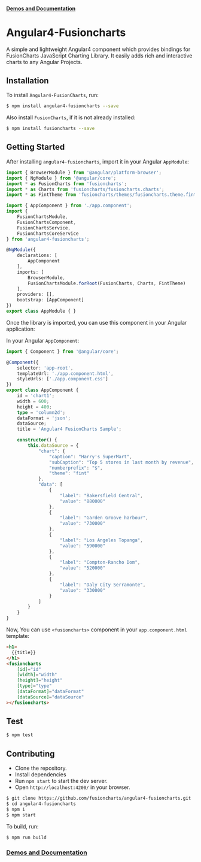 
#### [Demos and Documentation](https://fusioncharts.github.io/angular4-fusioncharts/)

# Angular4-Fusioncharts

A simple and lightweight Angular4 component which provides bindings for FusionCharts JavaScript Charting Library. It easily adds rich and interactive charts to any Angular Projects.

## Installation

To install `Angular4-FusionCharts`, run:

```bash
$ npm install angular4-fusioncharts --save
```

Also install `FusionCharts`, if it is not already installed:

```bash
$ npm install fusioncharts --save
```

## Getting Started

After installing `angular4-fusioncharts`, import it in your Angular `AppModule`:

```typescript
import { BrowserModule } from '@angular/platform-browser';
import { NgModule } from '@angular/core';
import * as FusionCharts from 'fusioncharts';
import * as Charts from 'fusioncharts/fusioncharts.charts';
import * as FintTheme from 'fusioncharts/themes/fusioncharts.theme.fint';

import { AppComponent } from './app.component';
import {
    FusionChartsModule,
    FusionChartsComponent,
    FusionChartsService,
    FusionChartsCoreService
} from 'angular4-fusioncharts';

@NgModule({
    declarations: [
        AppComponent
    ],
    imports: [
        BrowserModule,
        FusionChartsModule.forRoot(FusionCharts, Charts, FintTheme)
    ],
    providers: [],
    bootstrap: [AppComponent]
})
export class AppModule { }
```

Once the library is imported, you can use this component in your Angular application:

In your Angular `AppComponent`:

```typescript
import { Component } from '@angular/core';

@Component({
    selector: 'app-root',
    templateUrl: './app.component.html',
    styleUrls: ['./app.component.css']
})
export class AppComponent {
    id = 'chart1';
    width = 600;
    height = 400;
    type = 'column2d';
    dataFormat = 'json';
    dataSource;
    title = 'Angular4 FusionCharts Sample';

    constructor() {
        this.dataSource = {
            "chart": {
                "caption": "Harry's SuperMart",
                "subCaption": "Top 5 stores in last month by revenue",
                "numberprefix": "$",
                "theme": "fint"
            },
            "data": [
                {
                    "label": "Bakersfield Central",
                    "value": "880000"
                },
                {
                    "label": "Garden Groove harbour",
                    "value": "730000"
                },
                {
                    "label": "Los Angeles Topanga",
                    "value": "590000"
                },
                {
                    "label": "Compton-Rancho Dom",
                    "value": "520000"
                },
                {
                    "label": "Daly City Serramonte",
                    "value": "330000"
                }
            ]
        }
    }
}
```

Now, You can use `<fusioncharts>` component in your `app.component.html` template:

```html
<h1>
  {{title}}
</h1>
<fusioncharts
    [id]="id"
    [width]="width"
    [height]="height"
    [type]="type"
    [dataFormat]="dataFormat"
    [dataSource]="dataSource"
></fusioncharts>
```

## Test

```sh
$ npm test
```

## Contributing

* Clone the repository.
* Install dependencies
* Run `npm start` to start the dev server.
* Open `http://localhost:4200/` in your browser.

```sh
$ git clone https://github.com/fusioncharts/angular4-fusioncharts.git
$ cd angular4-fusioncharts
$ npm i
$ npm start
```
To build, run:

```sh
$ npm run build
```

### [Demos and Documentation](https://fusioncharts.github.io/angular4-fusioncharts/) 